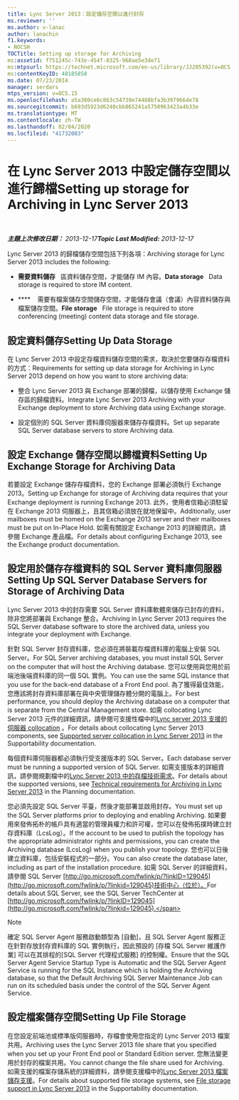 ```yaml
---
title: Lync Server 2013：設定儲存空間以進行封存
ms.reviewer: ''
ms.author: v-lanac
author: lanachin
f1.keywords:
- NOCSH
TOCTitle: Setting up storage for Archiving
ms:assetid: f751245c-743e-454f-8325-968ae5e3de71
ms:mtpsurl: https://technet.microsoft.com/en-us/library/JJ205392(v=OCS.15)
ms:contentKeyID: 48185858
ms.date: 07/23/2014
manager: serdars
mtps_version: v=OCS.15
ms.openlocfilehash: a5a380ce6c863c54739e74488bfa3b3979664e78
ms.sourcegitcommit: b693d5923d6240cbb865241a5750963423a4b33e
ms.translationtype: MT
ms.contentlocale: zh-TW
ms.lasthandoff: 02/04/2020
ms.locfileid: "41732083"
---
```

<div data-xmlns="http://www.w3.org/1999/xhtml">

<div class="topic" data-xmlns="http://www.w3.org/1999/xhtml" data-msxsl="urn:schemas-microsoft-com:xslt" data-cs="http://msdn.microsoft.com/en-us/">

<div data-asp="http://msdn2.microsoft.com/asp">

# <a name="setting-up-storage-for-archiving-in-lync-server-2013"></a><span data-ttu-id="a5d4d-102">在 Lync Server 2013 中設定儲存空間以進行歸檔</span><span class="sxs-lookup"><span data-stu-id="a5d4d-102">Setting up storage for Archiving in Lync Server 2013</span></span>

</div>

<div id="mainSection">

<div id="mainBody">

<span> </span>

<span data-ttu-id="a5d4d-103">_**主題上次修改日期：** 2013-12-17_</span><span class="sxs-lookup"><span data-stu-id="a5d4d-103">_**Topic Last Modified:** 2013-12-17_</span></span>

<span data-ttu-id="a5d4d-104">Lync Server 2013 的歸檔儲存空間包括下列各項：</span><span class="sxs-lookup"><span data-stu-id="a5d4d-104">Archiving storage for Lync Server 2013 includes the following:</span></span>

  - <span data-ttu-id="a5d4d-105">**需要資料儲存**   區資料儲存空間，才能儲存 IM 內容。</span><span class="sxs-lookup"><span data-stu-id="a5d4d-105">**Data storage**   Data storage is required to store IM content.</span></span>

  - <span data-ttu-id="a5d4d-106">\*\*\*\*    需要有檔案儲存空間儲存空間，才能儲存會議（會議）內容資料儲存與檔案儲存空間。</span><span class="sxs-lookup"><span data-stu-id="a5d4d-106">**File storage**   File storage is required to store conferencing (meeting) content data storage and file storage.</span></span>

<div>

## <a name="setting-up-data-storage"></a><span data-ttu-id="a5d4d-107">設定資料儲存</span><span class="sxs-lookup"><span data-stu-id="a5d4d-107">Setting Up Data Storage</span></span>

<span data-ttu-id="a5d4d-108">在 Lync Server 2013 中設定存檔資料儲存空間的需求，取決於您要儲存存檔資料的方式：</span><span class="sxs-lookup"><span data-stu-id="a5d4d-108">Requirements for setting up data storage for Archiving in Lync Server 2013 depend on how you want to store archiving data:</span></span>

  - <span data-ttu-id="a5d4d-109">整合 Lync Server 2013 與 Exchange 部署的歸檔，以儲存使用 Exchange 儲存區的歸檔資料。</span><span class="sxs-lookup"><span data-stu-id="a5d4d-109">Integrate Lync Server 2013 Archiving with your Exchange deployment to store Archiving data using Exchange storage.</span></span>

  - <span data-ttu-id="a5d4d-110">設定個別的 SQL Server 資料庫伺服器來儲存存檔資料。</span><span class="sxs-lookup"><span data-stu-id="a5d4d-110">Set up separate SQL Server database servers to store Archiving data.</span></span>

<div>

## <a name="setting-up-exchange-storage-for-archiving-data"></a><span data-ttu-id="a5d4d-111">設定 Exchange 儲存空間以歸檔資料</span><span class="sxs-lookup"><span data-stu-id="a5d4d-111">Setting Up Exchange Storage for Archiving Data</span></span>

<span data-ttu-id="a5d4d-112">若要設定 Exchange 儲存存檔資料，您的 Exchange 部署必須執行 Exchange 2013。</span><span class="sxs-lookup"><span data-stu-id="a5d4d-112">Setting up Exchange for storage of Archiving data requires that your Exchange deployment is running Exchange 2013.</span></span> <span data-ttu-id="a5d4d-113">此外，使用者信箱必須駐留在 Exchange 2013 伺服器上，且其信箱必須放在就地保留中。</span><span class="sxs-lookup"><span data-stu-id="a5d4d-113">Additionally, user mailboxes must be homed on the Exchange 2013 server and their mailboxes must be put on In-Place Hold.</span></span> <span data-ttu-id="a5d4d-114">如需有關設定 Exchange 2013 的詳細資訊，請參閱 Exchange 產品檔。</span><span class="sxs-lookup"><span data-stu-id="a5d4d-114">For details about configuring Exchange 2013, see the Exchange product documentation.</span></span>

</div>

<div>

## <a name="setting-up-sql-server-database-servers-for-storage-of-archiving-data"></a><span data-ttu-id="a5d4d-115">設定用於儲存存檔資料的 SQL Server 資料庫伺服器</span><span class="sxs-lookup"><span data-stu-id="a5d4d-115">Setting Up SQL Server Database Servers for Storage of Archiving Data</span></span>

<span data-ttu-id="a5d4d-116">Lync Server 2013 中的封存需要 SQL Server 資料庫軟體來儲存已封存的資料，除非您將部署與 Exchange 整合。</span><span class="sxs-lookup"><span data-stu-id="a5d4d-116">Archiving in Lync Server 2013 requires the SQL Server database software to store the archived data, unless you integrate your deployment with Exchange.</span></span>

<span data-ttu-id="a5d4d-117">針對 SQL Server 封存資料庫，您必須在將裝載存檔資料庫的電腦上安裝 SQL Server。</span><span class="sxs-lookup"><span data-stu-id="a5d4d-117">For SQL Server archiving databases, you must install SQL Server on the computer that will host the Archiving database.</span></span> <span data-ttu-id="a5d4d-118">您可以使用與您用於前端池後端資料庫的同一個 SQL 實例。</span><span class="sxs-lookup"><span data-stu-id="a5d4d-118">You can use the same SQL instance that you use for the back-end database of a Front End pool.</span></span> <span data-ttu-id="a5d4d-119">為了獲得最佳效能，您應該將封存資料庫部署在與中央管理儲存體分開的電腦上。</span><span class="sxs-lookup"><span data-stu-id="a5d4d-119">For best performance, you should deploy the Archiving database on a computer that is separate from the Central Management store.</span></span> <span data-ttu-id="a5d4d-120">如需 collocating Lync Server 2013 元件的詳細資訊，請參閱可支援性檔中的[Lync server 2013 支援的伺服器 collocation](lync-server-2013-supported-server-collocation.md) 。</span><span class="sxs-lookup"><span data-stu-id="a5d4d-120">For details about collocating Lync Server 2013 components, see [Supported server collocation in Lync Server 2013](lync-server-2013-supported-server-collocation.md) in the Supportability documentation.</span></span>

<span data-ttu-id="a5d4d-121">每個資料庫伺服器都必須執行受支援版本的 SQL Server。</span><span class="sxs-lookup"><span data-stu-id="a5d4d-121">Each database server must be running a supported version of SQL Server.</span></span> <span data-ttu-id="a5d4d-122">如需支援版本的詳細資訊，請參閱規劃檔中的[Lync Server 2013 中的存檔技術需求](lync-server-2013-technical-requirements-for-archiving.md)。</span><span class="sxs-lookup"><span data-stu-id="a5d4d-122">For details about the supported versions, see [Technical requirements for Archiving in Lync Server 2013](lync-server-2013-technical-requirements-for-archiving.md) in the Planning documentation.</span></span>

<span data-ttu-id="a5d4d-123">您必須先設定 SQL Server 平臺，然後才能部署並啟用封存。</span><span class="sxs-lookup"><span data-stu-id="a5d4d-123">You must set up the SQL Server platforms prior to deploying and enabling Archiving.</span></span> <span data-ttu-id="a5d4d-124">如果要用來發佈拓朴的帳戶具有適當的管理員權力和許可權，您可以在發佈拓撲時建立封存資料庫（LcsLog）。</span><span class="sxs-lookup"><span data-stu-id="a5d4d-124">If the account to be used to publish the topology has the appropriate administrator rights and permissions, you can create the Archiving database (LcsLog) when you publish your topology.</span></span> <span data-ttu-id="a5d4d-125">您也可以日後建立資料庫，包括安裝程式的一部分。</span><span class="sxs-lookup"><span data-stu-id="a5d4d-125">You can also create the database later, including as part of the installation procedure.</span></span> <span data-ttu-id="a5d4d-126">如需 SQL Server 的詳細資料，請參閱 SQL Server [http://go.microsoft.com/fwlink/p/?linkID=129045](http://go.microsoft.com/fwlink/p/?linkid=129045)技術中心（位於）。</span><span class="sxs-lookup"><span data-stu-id="a5d4d-126">For details about SQL Server, see the SQL Server TechCenter at [http://go.microsoft.com/fwlink/p/?linkID=129045](http://go.microsoft.com/fwlink/p/?linkid=129045).</span></span>

<div>


> [!NOTE]  
> <span data-ttu-id="a5d4d-127">確定 SQL Server Agent 服務啟動類型為 [自動]，且 SQL Server Agent 服務正在針對存放封存資料庫的 SQL 實例執行，因此預設的 [存檔 SQL Server 維護作業] 可以在其排程的[SQL Server 代理程式服務] 的控制權。</span><span class="sxs-lookup"><span data-stu-id="a5d4d-127">Ensure that the SQL Server Agent Service Startup Type is Automatic and the SQL Server Agent Service is running for the SQL Instance which is holding the Archiving database, so that the Default Archiving SQL Server Maintenance Job can run on its scheduled basis under the control of the SQL Server Agent Service.</span></span>



</div>

</div>

</div>

<div>

## <a name="setting-up-file-storage"></a><span data-ttu-id="a5d4d-128">設定檔案儲存空間</span><span class="sxs-lookup"><span data-stu-id="a5d4d-128">Setting Up File Storage</span></span>

<span data-ttu-id="a5d4d-129">在您設定前端池或標準版伺服器時，存檔會使用您指定的 Lync Server 2013 檔案共用。</span><span class="sxs-lookup"><span data-stu-id="a5d4d-129">Archiving uses the Lync Server 2013 file share that you specified when you set up your Front End pool or Standard Edition server.</span></span> <span data-ttu-id="a5d4d-130">您無法變更用於封存的檔案共用。</span><span class="sxs-lookup"><span data-stu-id="a5d4d-130">You cannot change the file share used for Archiving.</span></span> <span data-ttu-id="a5d4d-131">如需支援的檔案存儲系統的詳細資料，請參閱支援檔中的[Lync Server 2013 檔案儲存支援](lync-server-2013-file-storage-support.md)。</span><span class="sxs-lookup"><span data-stu-id="a5d4d-131">For details about supported file storage systems, see [File storage support in Lync Server 2013](lync-server-2013-file-storage-support.md) in the Supportability documentation.</span></span>

</div>

</div>

<span> </span>

</div>

</div>

</div>

